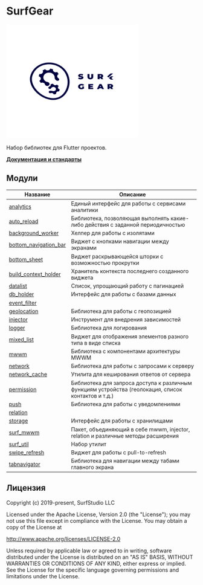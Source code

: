 # SurfGear

<!--![logo](logo.gif)-->
<img src="logo.gif" alt="logo"	title="logo" width="350" height="300" />

Набор библиотек для Flutter проектов.

[**Документация и стандарты**](docs/main.md)

## Модули

| Название | Описание |
|----------|----------|
| [analytics](packages/analytics/) | Единый интерфейс для работы с сервисами аналитики |
| [auto_reload](packages/auto_reload/) | Библиотека, позволяющая выполнять какие-либо действия с заданной периодичностью |
| [background_worker](packages/background_worker/) | Хелпер для работы с изолятами |
| [bottom_navigation_bar](packages/bottom_navigation_bar/) | Виджет с кнопками навигации между экранами |
| [bottom_sheet](packages/bottom_sheet/) | Виджет раскрывающейся шторки с возможностью прокрутки |
| [build_context_holder](packages/build_context_holder/) | Хранитель контекста последнего созданного виджета |
| [datalist](packages/datalist/) | Список, упрощающий работу с пагинацией |
| [db_holder](packages/db_holder/) | Интерфейс для работы с базами данных |
| [event_filter](packages/event_filter/) |  |
| [geolocation](packages/geolocation/) | Библиотека для работы с геопозицией |
| [injector](packages/injector/) | Инструмент для внедрения зависимостей |
| [logger](packages/logger/) | Библиотека для логирования |
| [mixed_list](packages/mixed_list/) | Виджет для отображения элементов разного типа в виде списка |
| [mwwm](packages/mwwm/) | Библиотека с компонентами архитектуры MWWM |
| [network](packages/network/) | Библиотека для работы с запросами к серверу |
| [network_cache](packages/network_cache/) | Утилита для кеширования ответов от сервера |
| [permission](packages/permission/) | Библиотека для запроса доступа к различным функциям устройства (геолокация, список контактов и т.д.) |
| [push](packages/push/) | Библиотека для работы с уведомлениями |
| [relation](packages/relation/) |  |
| [storage](packages/storage/) | Интерфейс для работы с хранилищами |
| [surf_mwwm](packages/surf_mwwm/) | Пакет, объединяющий в себе mwwm, injector, relation и различные методы расширения |
| [surf_util](packages/surf_util/) | Набор утилит |
| [swipe_refresh](packages/swipe_refresh/) | Виджет для работы с pull-to-refresh |
| [tabnavigator](packages/tabnavigator/) | Библиотека для навигации между табами главного экрана |

## Лицензия
Copyright (c) 2019-present,  SurfStudio LLC

Licensed under the Apache License, Version 2.0 (the "License");
you may not use this file except in compliance with the License.
You may obtain a copy of the License at

http://www.apache.org/licenses/LICENSE-2.0

Unless required by applicable law or agreed to in writing, software
distributed under the License is distributed on an "AS IS" BASIS,
WITHOUT WARRANTIES OR CONDITIONS OF ANY KIND, either express or implied.
See the License for the specific language governing permissions and
limitations under the License.